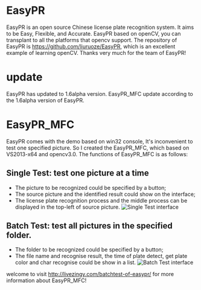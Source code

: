 # EasyPR
EasyPR is an open source Chinese license plate recognition system. It aims to be Easy, Flexible, and Accurate. EasyPR based on openCV, you can transplant to all the platforms that opencv support. The repository of EasyPR is https://github.com/liuruoze/EasyPR, which is an excellent example of learning openCV. Thanks very much for the team of EasyPR!

# update
EasyPR has updated to 1.6alpha version. EasyPR_MFC update according to the 1.6alpha version of EasyPR.

# EasyPR_MFC
EasyPR comes with the demo based on win32 console, It's inconvenient to test one specified picture. So I created the EasyPR_MFC, which based on VS2013-x64 and opencv3.0. The functions of EasyPR_MFC is as follows:
## Single Test:  test one picture at a time
* The picture to be recognized could be specified by a button;
* The source picture and the identified result could show on the interface;
* The license plate recognition process and the middle process can be displayed in the top-left of source picture. 
![Single Test interface](http://livezingy.qiniudn.com/201608/easyPR_MFC.png)

## Batch Test:  test all pictures in the specified folder.
* The folder to be recognized could be specified by a button;
* The file name and recognise result, the time of plate detect, get plate color and char recognise could be show in a list.
![Batch Test interface](http://livezingy.qiniudn.com/201609/opencv/CMSER_Detect.png)

welcome to visit http://livezingy.com/batchtest-of-easypr/ for more information about EasyPR_MFC!
